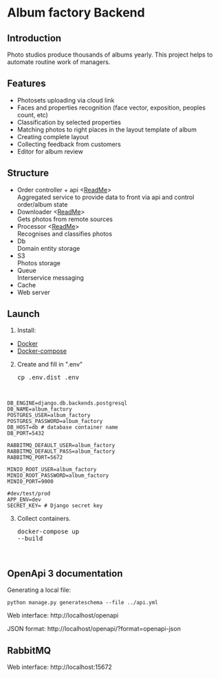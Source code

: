 # Album factory Backend 

## Introduction
Photo studios produce thousands of albums yearly. This project helps to automate routine work of managers.

## Features
- Photosets uploading via cloud link
- Faces and properties recognition (face vector, exposition, peoples count, etc)
- Classification by selected properties
- Matching photos to right places in the layout template of album
- Creating complete layout
- Collecting feedback from customers 
- Editor for album review

## Structure
- Order controller + api <[ReadMe](https://github.com/Todvaa/album-factory/blob/master/data_controller/README.md)>  
Aggregated service to provide data to front via api and control order/album state
- Downloader <[ReadMe](https://github.com/Todvaa/album-factory/blob/master/photos_downloader/README.md)>  
Gets photos from remote sources
- Processor <[ReadMe](https://github.com/Todvaa/album-factory/blob/master/photos_processor/README.md)>  
Recognises and classifies photos
- Db  
Domain entity storage
- S3  
Photos storage
- Queue  
Interservice messaging
- Cache
- Web server

## Launch
1. Install:
* <a href=https://www.docker.com/get-started>Docker</a>
* <a href=https://docs.docker.com/compose/install/>Docker-compose</a>
2. Create and fill in ".env"
<br><pre>cp .env.dist .env</pre><br>
```
DB_ENGINE=django.db.backends.postgresql
DB_NAME=album_factory
POSTGRES_USER=album_factory
POSTGRES_PASSWORD=album_factory
DB_HOST=db # database container name
DB_PORT=5432

RABBITMQ_DEFAULT_USER=album_factory
RABBITMQ_DEFAULT_PASS=album_factory
RABBITMQ_PORT=5672

MINIO_ROOT_USER=album_factory
MINIO_ROOT_PASSWORD=album_factory
MINIO_PORT=9000

#dev/test/prod
APP_ENV=dev
SECRET_KEY= # Django secret key
```
3. Collect containers.
<br><pre>docker-compose up --build</pre><br>

## OpenApi 3 documentation
Generating a local file:
```command line
python manage.py generateschema --file ../api.yml
```
Web interface: http://localhost/openapi

JSON format: http://localhost/openapi/?format=openapi-json

## RabbitMQ
Web interface: http://localhost:15672
